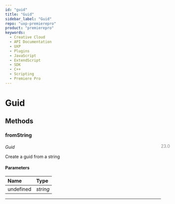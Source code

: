 ```yaml
---
id: "guid"
title: "Guid"
sidebar_label: "Guid"
repo: "uxp-premierepro"
product: "premierepro"
keywords:
  - Creative Cloud
  - API Documentation
  - UXP
  - Plugins
  - JavaScript
  - ExtendScript
  - SDK
  - C++
  - Scripting
  - Premiere Pro
---
```


# Guid




## Methods

### fromString
<span class="minversion" style="display: block; margin-bottom: -1em; margin-left: 36em; float:left; opacity:0.5;">23.0</span>

*Guid*

Create a guid from a string

#### Parameters
| Name | Type |
| :------ | :------ |
| undefined | *string* |
    
___




